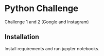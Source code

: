 # Python Challenge

Challenge 1 and 2 (Google and Instagram) 

## Installation

Install requirements and run jupyter notebooks.